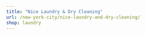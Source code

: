 ```yaml
---
title: "Nice Laundry & Dry Cleaning"
url: /new-york-city/nice-laundry-and-dry-cleaning/
shop: laundry
---
```

